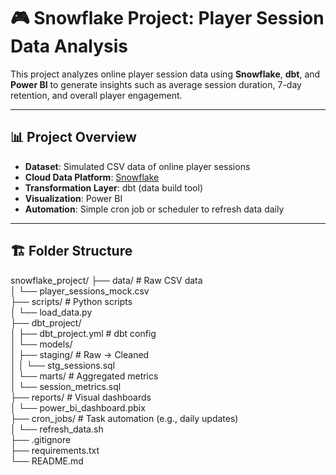 # 🎮 Snowflake Project: Player Session Data Analysis

This project analyzes online player session data using **Snowflake**, **dbt**, and **Power BI** to generate insights such as average session duration, 7-day retention, and overall player engagement.

---

## 📊 Project Overview

- **Dataset**: Simulated CSV data of online player sessions
- **Cloud Data Platform**: [Snowflake](https://app.snowflake.com/xnvfqeu/go36229/#/data/databases/PLAYER_SESSIONS)
- **Transformation Layer**: dbt (data build tool)
- **Visualization**: Power BI
- **Automation**: Simple cron job or scheduler to refresh data daily

---

## 🏗️ Folder Structure
snowflake_project/
├── data/           # Raw CSV data  
│ └── player_sessions_mock.csv    
├── scripts/        # Python scripts  
│ └── load_data.py  
├── dbt_project/  
│ ├── dbt_project.yml  # dbt config  
│ └── models/  
│ ├── staging/      # Raw → Cleaned  
│ │ └── stg_sessions.sql  
│ └── marts/        # Aggregated metrics  
│ └── session_metrics.sql    
├── reports/        # Visual dashboards    
│ └── power_bi_dashboard.pbix  
├── cron_jobs/      # Task automation (e.g., daily updates)  
│ └── refresh_data.sh  
├── .gitignore  
├── requirements.txt  
└── README.md
